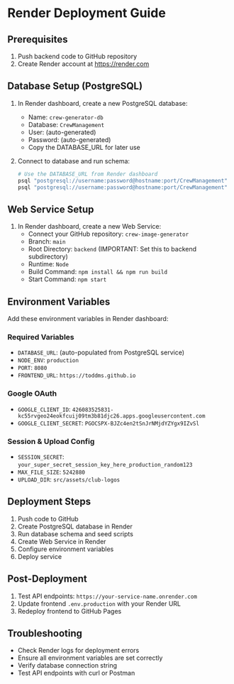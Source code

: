 # Render Deployment Guide

## Prerequisites
1. Push backend code to GitHub repository
2. Create Render account at https://render.com

## Database Setup (PostgreSQL)
1. In Render dashboard, create a new PostgreSQL database:
   - Name: `crew-generator-db`
   - Database: `CrewManagement`
   - User: (auto-generated)
   - Password: (auto-generated)
   - Copy the DATABASE_URL for later use

2. Connect to database and run schema:
   ```bash
   # Use the DATABASE_URL from Render dashboard
   psql "postgresql://username:password@hostname:port/CrewManagement" < database/postgresql_schema.sql
   psql "postgresql://username:password@hostname:port/CrewManagement" < database/postgresql_seed.sql
   ```

## Web Service Setup
1. In Render dashboard, create a new Web Service:
   - Connect your GitHub repository: `crew-image-generator`
   - Branch: `main`
   - Root Directory: `backend` (IMPORTANT: Set this to backend subdirectory)
   - Runtime: `Node`
   - Build Command: `npm install && npm run build`
   - Start Command: `npm start`

## Environment Variables
Add these environment variables in Render dashboard:

### Required Variables
- `DATABASE_URL`: (auto-populated from PostgreSQL service)
- `NODE_ENV`: `production`
- `PORT`: `8080`
- `FRONTEND_URL`: `https://toddms.github.io`

### Google OAuth
- `GOOGLE_CLIENT_ID`: `426083525831-kc55rvgeo24eokfcuij09tm3b81djc26.apps.googleusercontent.com`
- `GOOGLE_CLIENT_SECRET`: `PGOCSPX-BJZc4en2tSnJrNMjdYZYgx9IZvSl`

### Session & Upload Config
- `SESSION_SECRET`: `your_super_secret_session_key_here_production_random123`
- `MAX_FILE_SIZE`: `5242880`
- `UPLOAD_DIR`: `src/assets/club-logos`

## Deployment Steps
1. Push code to GitHub
2. Create PostgreSQL database in Render
3. Run database schema and seed scripts
4. Create Web Service in Render
5. Configure environment variables
6. Deploy service

## Post-Deployment
1. Test API endpoints: `https://your-service-name.onrender.com`
2. Update frontend `.env.production` with your Render URL
3. Redeploy frontend to GitHub Pages

## Troubleshooting
- Check Render logs for deployment errors
- Ensure all environment variables are set correctly
- Verify database connection string
- Test API endpoints with curl or Postman